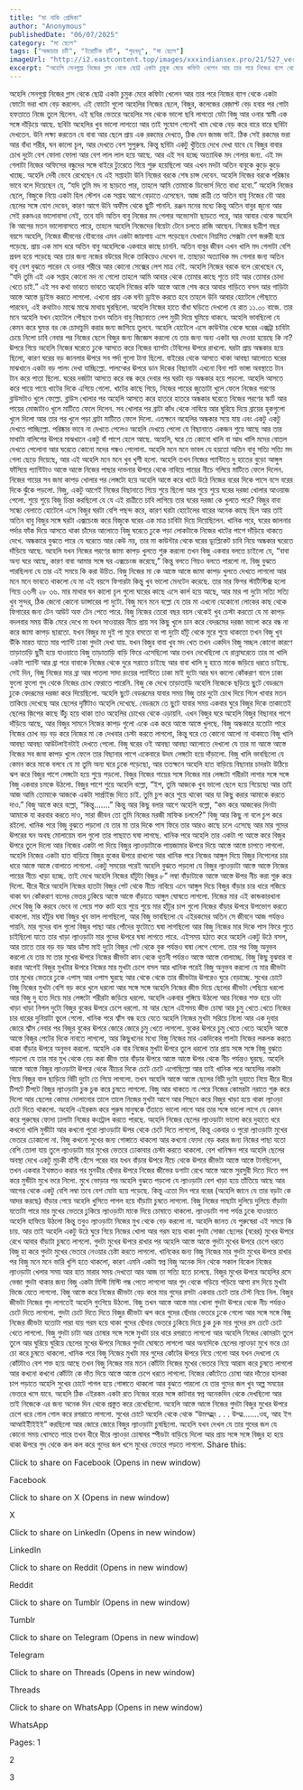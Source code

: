 ```yaml
---
title: "মা নাকি প্রেমিকা"
author: "Anonymous"
publishedDate: "06/07/2025"
category: "মা ছেলে"
tags: ["অজাচার চটি", "ইরোটিক চটি", "গৃহবধূ", "মা ছেলে"]
imageUrl: "http://i2.eastcontent.top/images/xxxindiansex.pro/21/527_verandah.jpg"
excerpt: "অহেলি সেনগুপ্তা নিজের গ্লাস থেকে ছোট্ট একটা চুমুক মেরে কফিটা খেলেন আর তার পরে নিজের ব্যাগ থেকে একটা ফোটো ভরা খাম বেড় করলেন. এই ফোটো গুলো অহেলির নিজের ছেলে, বিজুর, কলেজের রেজ়াল্ট বেড় হবার পর গোটা হফ..."
---
```


অহেলি সেনগুপ্তা নিজের গ্লাস থেকে ছোট্ট একটা চুমুক মেরে কফিটা খেলেন আর তার পরে নিজের ব্যাগ থেকে একটা ফোটো ভরা খাম বেড় করলেন. এই ফোটো গুলো অহেলির নিজের ছেলে, বিজুর, কলেজের রেজ়াল্ট বেড় হবার পর গোটা হফতাতে নিজে তুলে ছিলেন. এই ছবির ভেতরে অহেলির সব থেকে ভালো ছবি লাগতো যেটা বিজু আর ওনার স্বামী এক সঙ্গে দাঁড়িয়ে আছে. ছবিটা অহেলির খুব ভালো লাগতো আর তাই সুযোগ পেলেই খাম থেকে বেড় করে বারে বারে ছবিটা দেখতেন. উনি লক্ষ্য করতেন যে বাবা আর ছেলে প্রায় এক রকমের দেখতে, ঠিক যেন জমজ ভাই. ঠিক সেই রকমের ভরা আর বাঁধা শরীর, ঘন কালো চূল, আর দেখতে বেশ সুপুরুষ. কিন্তু ছবিটা একটু খুঁতিয়ে দেখে দেখা যাবে যে বিজুর বাবার চোখ দুটো বেশ ফোলা ফোলা আর বেশ লাল লাল হয়ে আছে. আর এই সব হচ্ছে অত্যাধিক মদ গেলার জন্য. এই মদ গেলাটা নিজের অফিসের বন্ধুদের সঙ্গে বাইরে ট্যুরেতে গিয়ে শুরু হয়েছিলো আর এখন মদটা অতিন বাবুকে কুড়ে কুড়ে খাচ্ছে.
অহেলি দেবী ভেবে রেখেছেন যে এই সপ্তাহটা উনি নিজের বরকে শেষ চান্স দেবেন. অহেলি নিজের বরকে পরিষ্কার ভাবে বলে দিয়েছেন যে, “যদি তুমি মদ না ছাড়তে পার, তাহলে আমি তোমাকে ডিভোর্স দিতে বাধ্য হবো.” অহেলি নিজের ছেলে, বিজুকে নিয়ে একটা হিল স্টেশন এক সপ্তাহ আগে বেড়াতে এসেছেন. আজ রাত্রী তে অতিন বাবু নিজের বৌ আর ছেলের সঙ্গে যোগ দেবেন, কারণ আগে উনি অফীস থেকে ছুটি পাননি. রঞ্জন মনের মধ্যে কিন্তু অতিন বাবুর জূনো আর সেই রকমএর ভালোবাসা নেই, তবে যদি অতিন বাবু নিজের মদ গেলার অভ্যেসটা ছাড়তে পরে, আর আবার থেকে অহেলি কি আগের মতন ভালোবাসতে পারে, তাহলে অহেলি নিজেদের বিয়েটা টেনে চলতে রাজি আছেন. নিজের ছত্রীশ বছর বয়সে অহেলি, নিজের জীবনের যৌবনের এমন একটা জায়গায় এসে পড়েছেন যেখানে নিয়মিত সেক্সটা বেশ জরুরী হয়ে পড়েছে. প্রায় এক মাস ধরে অতিন বাবু অহেলিকে একবারে কাছে চাননি. অতিন বাবুর জীবন এখন খালি মদ গেলাটা বেশি প্রবল হয়ে পড়েছে আর তার জন্য নজের বউয়ের দিকে তাকিয়েও দেখেন না. তাছাড়া অত্যাধিক মদ গেলার জন্য অতিন বাবু বেশ বুঝতে পারেন যে ওনার শরীরে আর কোনো সেক্সের লেশ মাত্র নেই. অহেলি নিজের বরকে বলে রেখেছেন যে, “যদি তুমি এই এক সপ্তাহ কোনো মদ না গেলো তাহলে আমি আবার থেকে তোমার কাছে শূতে চাই আর তোমার চোদা খেতে চাই.” এই সব কথা ভাবতে ভাবতে অহেলি নিজের কফি আস্তে আস্তে শেষ করে আবার গাড়িতে বসল আর গাড়িটা আস্তে আস্তে ড্রাইভ করতে লাগলো. এখনো প্রায় এক ঘন্টা ড্রাইভ করতে হবে তাহলে উনি আবার হোটেলে পৌছাতে পারবেন, এই কথাটাও মাঝে মাঝে মাথায় ঘুরছিলো. অহেলি নিজের হাতে বাঁধা ঘড়িতে দেখলো যে রাত ১১.০০ বাজে. তার মনে অহেলি যখন হোটেলে পৌছবে তখন অতিন বাবু বিছানাতে লেপ মুড়ী দিয়ে ঘুমিয়ে থাকবে. অহেলি ভাবছিলো যে কেমন করে ঘুমন্ত বর কে চোদাচুদি করার জন্য জাগিয়ে তুলবে.
অহেলি হোটেলে এসে কাউন্টার থেকে ঘরের এক্সট্রা চাবিটা চেয়ে নিলো চাবি নেবার পর নিজের ছেলে বিজুর জন্য জিজ্ঞেস করলো যে তার জন্য অন্য একটা ঘর দেওয়া হয়েছে কি না?
ঊপরে গিয়ে অহেলি নিজের ঘরেতে ঢুকে আসতে করে নিজের ব্যাগটা টেবিলের ঊপরে রাখলো. ঘরটা প্রায় অন্ধকার হয়ে ছিলো, কারণ ঘরের বড় জানলার ঊপরে সব পর্দা গুলো টানা ছিলো. বাইরের থেকে আসতে থাকা আবছা আলোতে ঘরের মাঝখানে একটা বড় পালং দেখা যাচ্ছিল্লো. পালন্কের ঊপরে ডান দিকের বিছানাটা এখনো বিনা পাট ভাঙ্গা অবস্থাতে টান টান করে পাতা ছিলো. ঘরের দর্জাটা আসতে করে বন্ধ করে দেবার পর ঘরটা বড় অন্ধকার হয়ে পড়লো. অহেলি আসতে করে পায়ে পায়ে খাটের দিকে এগিয়ে গেলো. খাটের কাছে গিয়ে, নিজের পায়ের জুতোটা খুলে ফেলে নিজের পরণের ব্লাউসটাও খুলে ফেল্লো. ব্লাউস খোলার পর অহেলি আসতে করে হাতরে হাতরে অন্ধকার ঘরেতে নিজের পরণের স্কার্ট আর পায়ের মোজাটাও খুলে মাটিতে ফেলে দিলেন. সব খোলার পর ব্রাটা কাঁধ থেকে নাবিয়ে আর ঘুরিয়ে দিয়ে ব্রায়ের হুকগুলো খুলে দিলো আর তার পর খুলে পড়া ব্রাটা মাটিতে ফেলে দিলো. এতক্ষনে অহেলির অন্ধকার সয়ে যায় এবং একটু একটু দেখতে পাচ্ছিল্লো. পরিষ্কার ভাবে না দেখতে পেলেও অহেলি দেখতে পেলো যে বিছানাতে একজন শুয়ে আছে আর তার মাথাটা বালিশের ঊপরে মাঝখানে একটু বাঁ পাশে হেলে আছে. অহেলি, ঘরে তে কোনো খালি বা আধ খালি মদের বোতল দেখতে পেলোনা আর ঘরেতে কোনো মদের গন্ধও পেলোনা. অহেলি মনে মনে ভাবল যে হয়তো অতিন বাবু সত্যি সত্যি মদ গেলা ছেড়ে দিয়েছে, আর এই অহেলি মনে মনে খুব খুশী হলো. অহেলি তখন নিজের প্যান্টিতে দু হাতের বুড়ো আঙ্গুল ফাঁসিয়ে প্যান্টিটাও আস্তে আস্তে নিজের পাছার দাভনার ঊপরে থেকে নাবিয়ে পায়ের নীচে গলিয়ে মাটিতে ফেলে দিলেন. নিজের গায়ের সব জমা কাপড় খোলার পর লেঙ্গটো হয়ে অহেলি আস্তে করে খাটে উঠে নিজের বরের দিকে পাসে বসে বরের দিকে ঝুঁকে পড়লো.
বিজু, একটু আগেই নিজের বিছানাতে গিয়ে শুয়ে ছিলো আর শুয়ে শুয়ে ঘরের দরজা খোলার আওয়াজ পেলো. শুয়ে শুয়ে বিজু চিন্তা করছিলো যে যে এই রাত্রীতে চাবি লাগিয়ে তার ঘরের দরজা কে খুলতে পরে? বিজুর বাবা সন্ধ্যে বেলাতে হোটেলে এসে বিজুর ঘরটা বেশি পছন্দ করে, কারণ ঘরটা হোটেলের বারের অনেক কাছে ছিল আর তাই অতিন বাবু বিজুর সঙ্গে ঘরটা এক্সচেংজ করে বিজুকে ঘরের এক মাত্র চাবিটা দিয়ে দিয়েছিলেন. খানিক পরে, ঘরের জালনার পর্দার ফাঁক দিয়ে আসতে থাকা চাঁদের আলোতে বিজু ঘরেতে ঢুকে পড়া লোকটাকে নিজের খাটের পাশে দাঁড়িয়ে থাকতে দেখে. অন্ধকারে বুঝতে পারে যে ঘরেতে আর কেউ নয়, তার মা কাউন্টার থেকে ঘরের ড্যূপ্লিকেট চাবি নিয়ে অন্ধকার ঘরেতে দাঁড়িয়ে আছে. অহেলি যখন নিজের পরণের জামা কাপড় খুলতে শুরু করলো তখন বিজু একবার বলতে চাইলো যে, “বাবা অন্য ঘরে আছে, কারণ বাবা আমার সঙ্গে ঘর এক্সচেংজ করেছে,” কিন্তু বলতে গিয়ও বলতে পারলো না. বিজু বুঝতে পারছিলনা যে তার এই সময়ে কি করা উচিত. বিজু নিজের মা কে আস্তে আস্তে জামা কাপড় খুলতে দেখতে লাগলো আর মনে মনে ভাবতে থাকলো যে মা এই বয়সে ফিগারটা কিন্তু খুব ভালো মেনটেন করেছে. তার মার ফিগর স্টাটিস্টিক্স হলো গিয়ে ৩৬সী ২৮ ৩৬. মার মাথার ঘন কালো চূল গুলো ঘারের কাছে এসে কার্ল হয়ে আছে, আর মার পা দুটো সত্যি সত্যি খুব সুন্দর, ঠিক জেনো কোনো ডান্সারের পা দুটো. বিজু মনে মনে বল্লো যে তার মা এখনো যেকোনো লোকের কাছ থেকে ফিগারের জন্য টেন আউট অফ টেন পেতে পারে.
বিজু নিজের তেরো বছর বয়স থেকেই খুব চেস্টা করতো যে মা কাপড় বদলবার সময় উঁকি মেরে দেখে মা যখন সাওয়ারর নীচে প্রায় সব কিছু খুলে চান করে বেদরূমের দরজা ভালো করে বন্ধ না করে জামা কাপড় ছারতো. যখন বিজুর মা দুই পা মুরে বসতো বা পা দুটো হাঁটু থেকে মুরে শুয়ে থাকতো তখন বিজু খুব উঁকি মারত যাতে মার প্যান্টি ঢাকা গুদটা দেখা যায়. যখন বিজুর বাবা খুব মদ খেত তখন একদিন বিজু সচ্ছল কোনো কারণে তাড়াতাড়ি ছুটী হয়ে যাওয়াতে বিজু তাড়াতাড়ি বাড়ি ফিরে এসেছিলো আর তখন দেখেছিলো যে রান্নাঘরেতে তার মা খালি একটা প্যান্টি আর ব্রা পরে বাবাকে নিজের থেকে দুরে সরাতে চাইছে আর বাবা খালি দু হাতে মাকে জড়িয়ে ধরতে চাইছে. সেই দিন, বিজু নিজের মার ব্রা আর পাতলা সাদা রংয়ের প্যান্টিতে ঢাকা মাই দুটো আর ঘন কালো কোঁকরাণ বালে ঢাকা ফুলো ফুলো গুদ থেকে নিজের চোখ ফেরাতে পারেনি. বিজু কে দেখে তাড়াতাড়ি অহেলি নিজেকে ছড়িয়ে ছু্টে বেডরূমে ঢুকে বেদরূমের দরজা করে দিয়েছিলো. অহেলি ছুটে বেডরূমের যাবার সময় বিজু তার দুটো চোখ দিয়ে গিলে খাবার মতন তাকিয়ে দেখেছে আর ছেলের দৃষ্টিটাও অহেলি দেখেছে. বেডরূমে তে ছুটে যাবার সময় একবার ঘুরে বিজুর দিকে তাকাতেই ছেলের জ়িপের কাছে উঁচু হয়ে থাকা তাও অহেলির চোখের থেকে এড়ায়নি.
এখন বিজুর ঘরে অহেলি বিজুর বিছানার পাশে দাঁড়িয়ে আছে, আর বিজুর সামনে নিজের কাপড় গুলো একে এক করে আস্তে আস্তে খুলছে. বিজু অন্ধকারে যতোটা পারে নিজের চোখ বড় বড় করে নিজের মা কে দেখবার চেস্টা করতে লাগলো, কিন্তু ঘরে তে কোনো আলো না থাকাতে বিজু খালি আবছা আবছা আউটলাইনটাই দেখতে পেলো. বিজু ঘরের ওই আবছা আবছা আলোতে দেখলো যে তার মা আস্তে আস্তে নিজের সব জমা কাপড় খুলে ফেলে তার বিছানার পাশে একেবারে উদম লেঙ্গটো হয়ে দাঁড়ালো. বিজু খালি ভাবছিলো যে কেমন করে মাকে বলবে যে মা তুমি অন্য ঘরে ঢুকে পড়েছো, আর ততক্ষনে অহেলি হাত বাড়িয়ে বিছানার চাদরটা উঠিয়ে ঝপ করে বিজুর পাশে লেঙ্গটো হয়ে শুয়ে পড়লো. বিজুর নিজের গায়ের সঙ্গে নিজের মার লেঙ্গটো শরীরটা লাগার সঙ্গে সঙ্গে বিজু একবার চমকে উঠলো.
বিজুর পাশে শুয়ে অহেলি বল্লো, “ইশ, তুমি আজকে খুব ভালো ছেলে হয়ে গিয়েছো আর তাই আজ আমি তোমাকে আজকে একটা সার্প্রাইজ় দিতে চাই. তুমি চুপ করে শুয়ে থাকো আর যা কিছু করার আমাকে করতে দাও.” বিজু আস্তে করে বল্লো, “কিন্তু…….” কিন্তু আর কিছু বলার আগে অহেলি বল্লো, “কম করে আজকের দিনটা আমাকে যা করবার করতে দাও, সারা জীবন তো তুমি নিজের মরজী মাফিক চললে?” বিজু আর কিছু না বলে চুপ করে রইলো. খানিক পরে বিজু বুঝতে পড়লো যে তার মা তার দিকে পাস ফিরে তার আরও কাছে চলে এসেছে আর মার গুদের ঊপরের ঘন অথছ মোলায়েম বাল গুলো তার পাছাতে ঘষা লাগছে. খানিক পরে অহেলি তার একটা পা আস্তে করে বিজুর ঊপরে তুলে দিলো আর নিজের একটা পা দিয়ে বিজুর ল্যাওড়াটাকে পায়জামার ঊপরে দিয়ে আস্তে আস্তে চাপতে লাগলো.
অহেলি নিজের একটা হাত বাড়িয়ে বিজুর বুকের ঊপরে রাখলো আর খানিক পরে নিজের আঙ্গুল দিয়ে বিজুর নিপেলের চার ধারে আস্তে আস্তে বোলাতে লাগলো. একটু সময়ের পরেই অহেলি বুঝতে পড়লো যে বিজুর ল্যাওড়াটা আস্তে আস্তে নিজের পায়ের নীচে খাড়া হচ্ছে. তাই দেখে অহেলি নিজের হাঁটুটা বিজুর ৮” লম্বা বাঁড়াটাকে আস্তে আস্তে ঊপর নীচ করা শুরু করে দিলো. ধীরে ধীরে অহেলি নিজের হাতটা বিজুর পেট থেকে নীচে নাবিয়ে এনে আঙ্গুল দিয়ে বিজুর বাঁড়ার চার ধারে গজিয়ে থাকা ঘন কোঁকরাণ বালের ভেতর ঢুকিয়ে আস্তে আস্তে বাঁড়াতে আঙ্গুল ঘোষতে লাগলো.
নিজের মার এই কান্ডকারখানা দেখে বিজু কি করবে ভেবে না পেয়ে শক্ত কাট হয়ে শুয়ে শুয়ে মার হাঁটুর চাপ গুলো নিজের বাঁড়ার ঊপরে উপভোগ করতে থাকলো. মার হাঁটুর ঘষা বিজুর খুব ভাল লাগছিলো, আর বিজু ভাবছিলো যে এইরকমের অতিন সে জীবনে আজ পর্যন্তও পায়নি. মার গুদের বাল গুলো বিজুর পাছা আর পোঁদের ফুটোতে ঘষা লাগছিলো আর বিজু নিজের মার দিকে পাস ফিরে শুতে চাইছিলো যাতে তার খাড়া ল্যাওড়াটা মার গুদের ঊপরে ঘষা লাগতে পারে. এইসময় হঠাত করে অহেলি একটু উঠে বসল, আর তাতে তার বড় বড় আর ডাঁসা মাই দুটো বিজুর পেট থেকে বুক পর্যন্তও ঘষা লেগে গেলো. তার পর বিজু অনুভব করলো যে তার মা তার মুখের ঊপরে নিজের জীভটা কান থেকে থুতনী পর্যন্তও আস্তে আস্তে বোলাচ্ছে. বিজু কিছু বুঝবার বা করার আগেই বিজুর মুখটার ঊপরে নিজের মার মুখটা চেপে বসল আর খানিক পরেই বিজু অনুভব করলো যে মার জীভটা তার মুখের ভেতরে ঢুকে এপাস্ আর ওপাস ঘুরছে আর থেকে থেকে তার জীভটার ঊপরেও ঘুরে বেড়াচ্ছে. সুখের চোটে বিজু নিজের মুখটা বেশি বড় করে খুলে ধরলো আর সঙ্গে সঙ্গে অহেলি নিজের জীভ দিয়ে ছেলের জীভটা পেছিয়ে ধরলো আর বিজু দু হাত দিয়ে মার লেঙ্গটো শরীরটা জড়িয়ে ধরলো. অহেলি একবার গুঙ্গিয়ে উঠলো আর নিজের শক্ত হয়ে ওটা খাড়া খাড়া নিপল দুটো বিজুর বুকের ঊপরে চেপে ধরলো. মা আর ছেলে এইসময় জীভ চোষা আর চুমু খেতে খেতে নিজের চার ধারের দুনিয়াটা ভুলে গেলো. খানিক পরে শ্বাঁস বন্ধ হয়ে যেতে অহেলি নিজের মুখটা সরিয়ে নিলো আর এক দুবার জোরে শ্বাঁস নেবার পর বিজুর বুকের ঊপরে জোরে জোরে চুমু খেতে লাগলো. বুকের ঊপরে চুমু খেতে খেতে অহেলি আস্তে আস্তে বিজুর পেটের দিকে নাবতে লাগলো, আর কিছুখনের মধ্যে বিজু নিজের মার একদিকের গালটা নিজের লকলক করতে থাকা বাঁড়ার ঊপরে অনুভব করলো. অহেলি এক বার নিজের মুখটা ঊপরে তুলে ধরলো তার প্রায় সঙ্গে সঙ্গে বিজু বুঝতে পাড়লো যে তার মার মুখ থেকে বেড় করা জীভ তার বাঁড়ার ঊপরে আস্তে আস্তে ঊপর থেকে নীচ পর্যন্তও ঘুরছে.
অহেলি আস্তে আস্তে বিজুর ল্যাওড়াটা ঊপরে থেকে নীচের দিকে চেটে চেটে এগোছিল্লো আর তাই খানিক পরে অহেলির নাকটা গিয়ে বিজুর বাল ছাড়িয়ে বিচী দুটো তে গিয়ে লাগলো. তখন অহেলি আস্তে আস্তে ছেলের বিচী দুটো দুহাতে নিয়ে ধীরে ধীরে টিপটে টিপটে বিজুর ল্যাওড়াটা চুক চুক করে চুষতে লাগলো. বিজু আর থাকতে না পেরে নিজের কোমরটা নরাতে শুরু করে দিলো আর ছেলের কোমর দোলানোর তালে তালে নিজের মুখটা আগে আর পিছনে করে বিজুর খাড়া হয়ে থাকা ল্যাওড়া চেটে দিতে থাকলো. অহেলি এইরকম করে পুরুষ মানুষকে তঁতাতে ভালো লাগে আর তার সঙ্গে ভালো লাগে যে কেমন করে পুরুষের ফ্যেদা ঢালাটা নিজের কংট্রোল করতে পারছে. অহেলি নিজের ছেলের ল্যাওড়াটা ভালো করে দুহাতে ধরে কখনো খালি মুন্ডীটা আর কখনো পুরো ল্যাওড়াটা ঊপর থেকে চেটে দিতে লাগলো, কিন্তু একবার ও পুরো ল্যাওড়াটা মুখের ভেতরে ঢোকালো না. বিজু কখনো সুখের জন্য গোঙ্গাতে থাকলো আর কখনো ফ্যেদা বেড় করার জন্য নিজের পাছা যতো বেশি তোলা যায় তুলে ল্যাওড়াটা মার মুখের ভেতরে ঢোকাবার চেস্টা করতে থাকলো. বেশ খানিক্ষন পরে অহেলি ছেলের অবস্থা দেখে একটু মুচকী হাঁসী হেঁসে পরের বার যখন বাঁড়ার ঊপরে নীচে থেকে ঊপরে জীভটা আস্তে আস্তে টানছিলেন, তখন একবার ইথস্ততও করার পর মুনডীর ছেঁদার ঊপরে নিজের জীভের ডগাটা রেখে আস্তে আস্তে সুরসুরী দিতে দিতে গপ করে মুন্ডীটা মুখে ভরে নিলো. মুখে ভোড়ার পর অহেলি বুঝতে পড়লো যে ল্যাওড়াটা বেশ খাড়া হয়ে তাঁতিয়ে আছে আর আগের থেকে একটু বেশি লম্বা তবে বেশ মোটা হয়ে পড়েছে. কিন্তু এতো দিন পরে বরের (অহেলি জানে যে তার বড়টা কে আদর করছে) বাঁড়ার পেয়ে অহেলি খুসিতে পাগল হয়ে বাঁড়াটা চুষতে লাগলো. বিজু নিজের পাছাটা দুলিয়ে দুলিয়ে বাঁড়াটা যতোটা পারে মার মুখের ভেতরে ঢুকিয়ে ল্যাওড়াটা মাকে দিয়ে চোষাতে থাকলো. ল্যাওড়াটা গলা পর্যন্ত ঢুকে যাওয়াতে অহেলি হাফিয়ে উঠলো কিন্তু তবুও ল্যাওড়াটা নিজের মুখ থেকে বেড় করলো না. অহেলি জানত যে পুরুষেরা এই সময়ে কি চায়. আর তাই অহেলি একটু উঠে ঘুরে গিয়ে নিজের খোলা আর গরম হয়ে থাকা গুদটা সোজা ছেলের (বরের) মুখের ঊপরে রেখে আবার বাঁড়াটা চুষতে লাগলো.
গুদটা মুখের ঊপরে রাখার পর অহেলি আস্তে আস্তে গুদটা মুখের ঊপরে চেপে ধরতে বিজু হা করে গুদটা মুখের ভেতরে নেওয়ার চেষ্টা করতে লাগলো. খানিকের জন্য বিজু নিজের মার গুদটা মুখের ঊপরে রাখার পর বিজু মনে মনে ভারি খুশি হতে থাকলো, কারণ এমনি একটা স্বপ্ন বিজু অনেক দিন থেকে সকাল বিকেল নিজের ল্যাওড়াটা খেলার সময় আর হাত মারার সময় দেখতো আর আজ তা সত্যি হতে চলেছে. বিজুর মুখের ঊপরে অহেলির রসে ভেজা গুদটা থাকার জন্য বিজু একটা মিস্টি মিস্টি গন্ধ পেতে লাগলো আর গুদ থেকে গড়িয়ে গড়িয়ে আশা রস দিয়ে মুখটা ভিজে যেতে লাগলো. বিজু আস্তে করে নিজের জীভটা বেড় করে মার গুদের রসটা একবার চেটে তার টেস্ট নিয়ে নিল. বিজুর জীভটা নিজের গুদ লাগতেই অহেলি গুংগিয়ে উঠলো. বিজু তখন আস্তে আস্তে মার খোলা গুদটা ঊপরে থেকে নীচ পর্যন্তও চেটে দিতে লাগলো. গুদটা চেটে দিতে দিতে বিজুর জীভটা ঝপ করে গুদের ছেঁদার ভেতরে ঢুকে গেলো আর সঙ্গে সঙ্গে বিজু নিজের জীভটা যতোটা পারা যায় গরম হয়ে থাকা গুদের ছেঁদার ভেতরে ঢুকিয়ে দিয়ে চুক চুক মার গুদের রস চেটে চেটে খেতে লাগলো. বিজু গুদটা চাটা আর চোষার সঙ্গে সঙ্গে মুখটা চার ধারে রগরাতে লাগলো আর অহেলি নিজের কোমরটা তুলে তুলে আর ঘুরিয়ে ঘুরিয়ে ছেলের মুখের ঊপরে নিজের গুদটা ঘোষতে লাগলো আর অন্যদিকে ছেলের ল্যাওড়া মুখে ভরে চো চো করে চুষতে থাকলো. খানিক পরে বিজু নিজের মুখটা মার গুদের কোঁটের ঊপরে নিয়ে গেলো আর যখন দেখলো যে কোঁটটাও বেশ শক্ত হয়ে আছে তখন বিজু নিজের মার মতন কোঁটটা নিজের মুখের ভেতরে নিয়ে আরাম করে চুষতে লাগলো আর কখনো কখনো কোঁটটা কে দাঁত দিয়ে আস্তে আস্তে চেপে ধরতে লাগলো.
নিজের কোঁটেতে চোষা আর দাঁতের হালকা চাপ পড়াতে অহেলি সুখের চোটে পাগল হয়ে গোঙ্গাতে থাকলো আর বুঝতে পারলো যে তার গুদের জল খুব অল্প সময়ের ভেতরে খসে যাবে. অহেলি ঠিক এইরকম একটা রাত নিজের বরের সঙ্গে কাটবার স্বপ্ন অনেকদিন থেকে দেখছিলো আর তাই নিজেকে এর জন্য অনেক দিন থেকে প্রস্তুত করে রেখেছিলো. অহেলি আস্তে আস্তে নিজের গুদটা বিজুর মুখের ঊপরে চেপে ধরে গোল গোল করে রগরাতে লাগলো. সুখের চোটে অহেলি থেকে থেকে “উমম্ম্ম্ম্ং . . . উম্ম্ম…….ওহ, আহ ইস আআইইীইইই” করছিলো আর জোরে জোরে বিজুর ল্যাওড়াটা চুষছিলো. অহেলি যখন দেখল যে তার গুদের জল যে কোনো সময় খোসতে পারে তখন ধীরে ধীরে ল্যাওড়া চোষাবর স্পীডটা বাড়িয়ে দিলো আর প্রায় সঙ্গে সঙ্গে বিজুর হা হয়ে থাকা ঊপরে গুদ থেকে কল কল করে গুদের জল খসে মুখের ভেতরে পড়তে লাগলো.
Share this:


Click to share on Facebook (Opens in new window)


Facebook




Click to share on X (Opens in new window)


X




Click to share on LinkedIn (Opens in new window)


LinkedIn




Click to share on Reddit (Opens in new window)


Reddit




Click to share on Tumblr (Opens in new window)


Tumblr




Click to share on Telegram (Opens in new window)


Telegram




Click to share on Threads (Opens in new window)


Threads




Click to share on WhatsApp (Opens in new window)


WhatsApp


Pages: 
1
 
2
 
3
